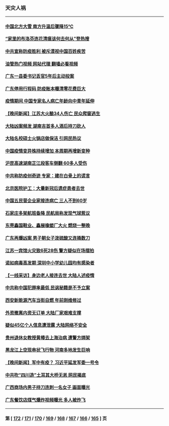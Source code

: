 ### 天灾人祸
---
#### [中国北方大雪 南方升温后骤降15℃](../../pages/ncid280/n13932685.md?02191645) 
#### [“家里的布洛芬连花清瘟该何去何从”登热搜](../../pages/ncid280/n13932657.md?02191645) 
#### [中共宣称防疫胜利 被斥漠视中国百姓疾苦](../../pages/ncid280/n13931982.md?02191645) 
#### [油管热门视频 网站代理 翻墙必看视频](http://138.2.39.72:81/youtube.html?epic-marker?02191645)
#### [广东一县委书记丢官5年后主动投案](../../pages/ncid280/n13932591.md?02191645) 
#### [广东停用行程码 防疫账本曝清零花费巨大](../../pages/ncid280/n13932226.md?02191645) 
#### [疫情期间 中国专家名人病亡年龄向中青年延伸](../../pages/ncid280/n13932197.md?02191645) 
#### [【晚间新闻】江苏大火酿34人伤亡 民众爬窗逃生](../../pages/ncid280/n13931903.md?02191645) 
#### [大陆凶案频发 湖南吉首多人酒后持刀砍人](../../pages/ncid280/n13931881.md?02191645) 
#### [大陆名校硕士火锅店做保洁 引网民热议](../../pages/ncid280/n13931886.md?02191645) 
#### [中国疫情变异株持续增加 本周期再增新变种](../../pages/ncid280/n13931688.md?02191645) 
#### [沪昆高速湖南芷江段客车侧翻 60多人受伤](../../pages/ncid280/n13931703.md?02191645) 
#### [中共称防疫创奇迹 专家：建在白骨上的谎言](../../pages/ncid280/n13931404.md?02191645) 
#### [北京医院护工：大量新冠后遗症患者去世](../../pages/ncid280/n13931443.md?02191645) 
#### [中国五民营企业家接连病亡 三人不到60岁](../../pages/ncid280/n13931445.md?02191645) 
#### [石家庄多架航班备降 民航局称发现气球惹议](../../pages/ncid280/n13931142.md?02191645) 
#### [东莞鑫国鞋业、鑫展橡塑厂大火 燃烧一整晚](../../pages/ncid280/n13931056.md?02191645) 
#### [广东再爆凶案 男子朝女子泼硫酸又连捅数刀](../../pages/ncid280/n13931032.md?02191645) 
#### [江苏一宾馆火灾致6死28伤 警方疑似在场摆拍](../../pages/ncid280/n13930860.md?02191645) 
#### [诺如病毒高发期 深圳中小学幼儿园均有感染者](../../pages/ncid280/n13930863.md?02191645) 
#### [【一线采访】身边老人接连去世 大陆人述疫情](../../pages/ncid280/n13930389.md?02191645) 
#### [中共称中国犯罪率最低 民讽秘籍是不予立案](../../pages/ncid280/n13930367.md?02191645) 
#### [西安新能源汽车当街自燃 年前刚维修过](../../pages/ncid280/n13930247.md?02191645) 
#### [外资撤离内资无订单 大陆厂家艰难支撑](../../pages/ncid280/n13929696.md?02191645) 
#### [疑似45亿个人信息遭泄露 大陆网络不安全](../../pages/ncid280/n13929515.md?02191645) 
#### [贵州退休女教授黄椿去上海治病 遭警方绑架](../../pages/ncid280/n13929546.md?02191645) 
#### [黑龙江上空现串状飞行物 河南多地发生巨响](../../pages/ncid280/n13929502.md?02191645) 
#### [【晚间新闻】军中有疫？ 习近平延发军委一号令](../../pages/ncid280/n13929503.md?02191645) 
#### [中共吹“四川造”土耳其大桥无恙 网民揭底](../../pages/ncid280/n13929457.md?02191645) 
#### [广西商场内男子持刀连刺一名女子 画面曝光](../../pages/ncid280/n13929426.md?02191645) 
#### [广东餐饮店煤气爆炸视频曝光 多人被炸飞](../../pages/ncid280/n13929323.md?02191645) 

---
#### 第 [ [172](./172.md?02191645) / [171](./171.md?02191645) / [170](./170.md?02191645) / [169](./169.md?02191645) / [168](./168.md?02191645) / [167](./167.md?02191645) / [166](./166.md?02191645) / [165](./165.md?02191645) ] 页

